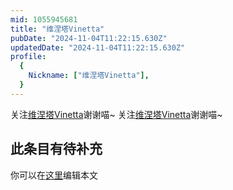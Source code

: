 ```yaml
---
mid: 1055945681
title: "维涅塔Vinetta"
pubDate: "2024-11-04T11:22:15.630Z"
updatedDate: "2024-11-04T11:22:15.630Z"
profile:
  {
    Nickname: ["维涅塔Vinetta"],
  }
---
```


关注[维涅塔Vinetta](https://space.bilibili.com/1055945681)谢谢喵~ 关注[维涅塔Vinetta](https://space.bilibili.com/1055945681)谢谢喵~

## 此条目有待补充
你可以在[这里](https://github.com/Yuhanawa/VTuber.ICU/edit/master/src/content/v/维涅塔Vinetta/index.md)编辑本文
